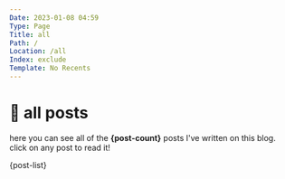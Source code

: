 ```yaml
---
Date: 2023-01-08 04:59
Type: Page
Title: all
Path: /
Location: /all
Index: exclude
Template: No Recents
---
```


# 🔢 all posts

here you can see all of the **{post-count}** posts I've written on this blog. click on any post to read it!

{post-list}